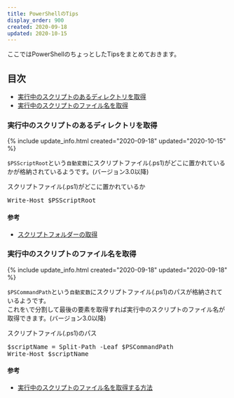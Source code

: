 ```yaml
---
title: PowerShellのTips
display_order: 900
created: 2020-09-18
updated: 2020-10-15
---
```

ここではPowerShellのちょっとしたTipsをまとめておきます。

## <a name="index">目次</a>

- [実行中のスクリプトのあるディレクトリを取得](#get-the-directory-where-the-script-is-running)
- [実行中のスクリプトのファイル名を取得](#get-the-file-name-of-the-running-script)

### <a name="get-the-directory-where-the-script-is-running">実行中のスクリプトのあるディレクトリを取得</a>
{% include update_info.html created="2020-09-18" updated="2020-10-15" %}

`$PSScriptRoot`という`自動変数`にスクリプトファイル(.ps1)がどこに置かれているかが格納されているようです。(バージョン3.0以降)

<div class="code-box">
<div class="title">スクリプトファイル(.ps1)がどこに置かれているか</div>
<pre>
Write-Host $PSScriptRoot
</pre>
</div>

#### <a name="get-the-directory-where-the-script-is-running-reference">参考</a>

- [スクリプトフォルダーの取得](https://www.vwnet.jp/Windows/PowerShell/pwd.htm)

### <a name="get-the-file-name-of-the-running-script">実行中のスクリプトのファイル名を取得</a>
{% include update_info.html created="2020-09-18" updated="2020-09-18" %}

`$PSCommandPath`という`自動変数`にスクリプトファイル(.ps1)のパスが格納されているようです。  
これを`\`で分割して最後の要素を取得すれば実行中のスクリプトのファイル名が取得できます。(バージョン3.0以降)

<div class="code-box">
<div class="title">スクリプトファイル(.ps1)のパス</div>
<pre>
$scriptName = Split-Path -Leaf $PSCommandPath
Write-Host $scriptName
</pre>
</div>

#### <a name="get-the-file-name-of-the-running-script-reference">参考</a>

- [実行中のスクリプトのファイル名を取得する方法](https://bayashita.com/p/entry/show/207)
